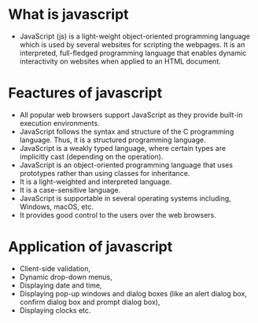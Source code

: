 # What is javascript
* JavaScript (js) is a light-weight object-oriented programming language which is used by several websites for scripting the webpages. It is an interpreted, full-fledged 
  programming language that enables dynamic interactivity on websites when applied to an HTML document.
# Feactures of javascript
* All popular web browsers support JavaScript as they provide built-in execution environments.
* JavaScript follows the syntax and structure of the C programming language. Thus, it is a structured programming language.
* JavaScript is a weakly typed language, where certain types are implicitly cast (depending on the operation).
* JavaScript is an object-oriented programming language that uses prototypes rather than using classes for inheritance.
* It is a light-weighted and interpreted language.
* It is a case-sensitive language.
* JavaScript is supportable in several operating systems including, Windows, macOS, etc.
* It provides good control to the users over the web browsers.
# Application of javascript
* Client-side validation,
* Dynamic drop-down menus,
* Displaying date and time,
* Displaying pop-up windows and dialog boxes (like an alert dialog box, confirm dialog box and prompt dialog box),
* Displaying clocks etc.
